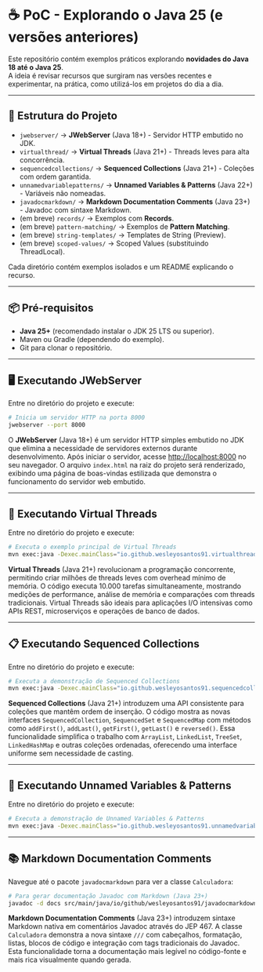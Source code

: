 # ☕ PoC - Explorando o Java 25 (e versões anteriores)

Este repositório contém exemplos práticos explorando **novidades do Java 18 até o Java 25**.  
A ideia é revisar recursos que surgiram nas versões recentes e experimentar, na prática, como utilizá-los em projetos do dia a dia.

---

## 🚀 Estrutura do Projeto

- `jwebserver/` → **JWebServer** (Java 18+) - Servidor HTTP embutido no JDK.
- `virtualthread/` → **Virtual Threads** (Java 21+) - Threads leves para alta concorrência.
- `sequencedcollections/` → **Sequenced Collections** (Java 21+) - Coleções com ordem garantida.
- `unnamedvariablepatterns/` → **Unnamed Variables & Patterns** (Java 22+) - Variáveis não nomeadas.
- `javadocmarkdown/` → **Markdown Documentation Comments** (Java 23+) - Javadoc com sintaxe Markdown.
- (em breve) `records/` → Exemplos com **Records**.
- (em breve) `pattern-matching/` → Exemplos de **Pattern Matching**.
- (em breve) `string-templates/` → Templates de String (Preview).
- (em breve) `scoped-values/` → Scoped Values (substituindo ThreadLocal).

Cada diretório contém exemplos isolados e um README explicando o recurso.

---

## 📦 Pré-requisitos

- **Java 25+** (recomendado instalar o JDK 25 LTS ou superior).
- Maven ou Gradle (dependendo do exemplo).
- Git para clonar o repositório.

---

## 🖥️ Executando JWebServer

Entre no diretório do projeto e execute:

```bash
# Inicia um servidor HTTP na porta 8000
jwebserver --port 8000
```

O **JWebServer** (Java 18+) é um servidor HTTP simples embutido no JDK que elimina a necessidade de servidores externos durante desenvolvimento. Após iniciar o servidor, acesse [http://localhost:8000](http://localhost:8000) no seu navegador. O arquivo `index.html` na raiz do projeto será renderizado, exibindo uma página de boas-vindas estilizada que demonstra o funcionamento do servidor web embutido.

---

## 🧵 Executando Virtual Threads

Entre no diretório do projeto e execute:

```bash
# Executa o exemplo principal de Virtual Threads
mvn exec:java -Dexec.mainClass="io.github.wesleyosantos91.virtualthread.Main"
```

**Virtual Threads** (Java 21+) revolucionam a programação concorrente, permitindo criar milhões de threads leves com overhead mínimo de memória. O código executa 10.000 tarefas simultaneamente, mostrando medições de performance, análise de memória e comparações com threads tradicionais. Virtual Threads são ideais para aplicações I/O intensivas como APIs REST, microserviços e operações de banco de dados.

---

## 📋 Executando Sequenced Collections

Entre no diretório do projeto e execute:

```bash
# Executa a demonstração de Sequenced Collections
mvn exec:java -Dexec.mainClass="io.github.wesleyosantos91.sequencedcollections.Main"
```

**Sequenced Collections** (Java 21+) introduzem uma API consistente para coleções que mantêm ordem de inserção. O código mostra as novas interfaces `SequencedCollection`, `SequencedSet` e `SequencedMap` com métodos como `addFirst()`, `addLast()`, `getFirst()`, `getLast()` e `reversed()`. Essa funcionalidade simplifica o trabalho com `ArrayList`, `LinkedList`, `TreeSet`, `LinkedHashMap` e outras coleções ordenadas, oferecendo uma interface uniforme sem necessidade de casting.

---

## 🎯 Executando Unnamed Variables & Patterns

Entre no diretório do projeto e execute:

```bash
# Executa a demonstração de Unnamed Variables & Patterns
mvn exec:java -Dexec.mainClass="io.github.wesleyosantos91.unnamedvariablepatterns.Main"
```


---

## 📚 Markdown Documentation Comments

Navegue até o pacote `javadocmarkdown` para ver a classe `Calculadora`:

```bash
# Para gerar documentação Javadoc com Markdown (Java 23+)
javadoc -d docs src/main/java/io/github/wesleyosantos91/javadocmarkdown/*.java
```

**Markdown Documentation Comments** (Java 23+) introduzem sintaxe Markdown nativa em comentários Javadoc através do JEP 467. A classe `Calculadora` demonstra a nova sintaxe `///` com cabeçalhos, formatação, listas, blocos de código e integração com tags tradicionais do Javadoc. Esta funcionalidade torna a documentação mais legível no código-fonte e mais rica visualmente quando gerada.